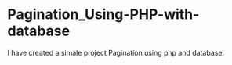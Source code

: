 # Pagination_Using-PHP-with-database
I have created a simale project Pagination using php and database.

